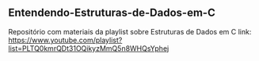 ## Entendendo-Estruturas-de-Dados-em-C
Repositório com materiais da playlist sobre Estruturas de Dados em C 
link: https://www.youtube.com/playlist?list=PLTQ0kmrQDt31OQikyzMmQ5n8WHQsYphej
